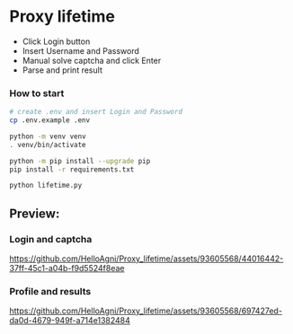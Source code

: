 # Proxy lifetime  

* Click Login button  
* Insert Username and Password  
* Manual solve captcha and click Enter  
* Parse and print result  

### How to start  
```bash
# create .env and insert Login and Password
cp .env.example .env

python -m venv venv
. venv/bin/activate

python -m pip install --upgrade pip
pip install -r requirements.txt

python lifetime.py
```

## Preview:  
### Login and captcha  

https://github.com/HelloAgni/Proxy_lifetime/assets/93605568/44016442-37ff-45c1-a04b-f9d5524f8eae

### Profile and results  

https://github.com/HelloAgni/Proxy_lifetime/assets/93605568/697427ed-da0d-4679-949f-a714e1382484

